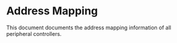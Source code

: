 # Address Mapping

This document documents the address mapping information of all peripheral controllers.
